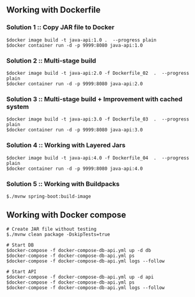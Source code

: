 ## Working with Dockerfile


### Solution 1 :: Copy JAR file to Docker
```
$docker image build -t java-api:1.0 .  --progress plain
$docker container run -d -p 9999:8080 java-api:1.0
```

### Solution 2 :: Multi-stage build
```
$docker image build -t java-api:2.0 -f Dockerfile_02  .  --progress plain
$docker container run -d -p 9999:8080 java-api:2.0
```

### Solution 3 :: Multi-stage build + Improvement with cached system
```
$docker image build -t java-api:3.0 -f Dockerfile_03  .  --progress plain
$docker container run -d -p 9999:8080 java-api:3.0
```

### Solution 4 :: Working with Layered Jars
```
$docker image build -t java-api:4.0 -f Dockerfile_04  .  --progress plain
$docker container run -d -p 9999:8080 java-api:4.0
```

### Solution 5 :: Working with Buildpacks
```
$./mvnw spring-boot:build-image
```


## Working with Docker compose
```
# Create JAR file without testing
$./mvnw clean package -DskipTests=true

# Start DB
$docker-compose -f docker-compose-db-api.yml up -d db
$docker-compose -f docker-compose-db-api.yml ps
$docker-compose -f docker-compose-db-api.yml logs --follow

# Start API
$docker-compose -f docker-compose-db-api.yml up -d api
$docker-compose -f docker-compose-db-api.yml ps
$docker-compose -f docker-compose-db-api.yml logs --follow
```



